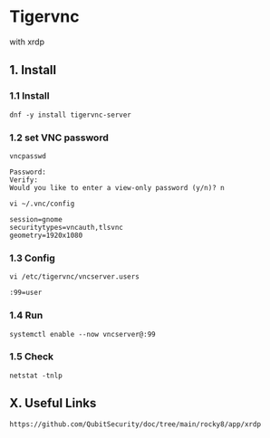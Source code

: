 # Tigervnc
with xrdp

## 1. Install

### 1.1 Install

    dnf -y install tigervnc-server
            
### 1.2 set VNC password

    vncpasswd
    
    Password:
    Verify:
    Would you like to enter a view-only password (y/n)? n
    
    vi ~/.vnc/config
    
    session=gnome
    securitytypes=vncauth,tlsvnc
    geometry=1920x1080
            
### 1.3 Config

    vi /etc/tigervnc/vncserver.users
    
    :99=user

### 1.4 Run

    systemctl enable --now vncserver@:99
    
### 1.5 Check

    netstat -tnlp

## X. Useful Links

    https://github.com/QubitSecurity/doc/tree/main/rocky8/app/xrdp
